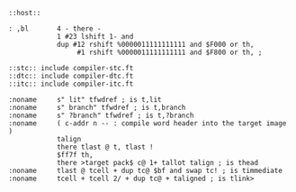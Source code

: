     ::host::

    : ,bl       4 - there -
                1 #23 lshift 1- and
                dup #12 rshift %0000011111111111 and $F000 or th,
                     #1 rshift %0000011111111111 and $F800 or th, ;

    ::stc:: include compiler-stc.ft
    ::dtc:: include compiler-dtc.ft
    ::itc:: include compiler-itc.ft

    :noname     s" lit" tfwdref ; is t,lit
    :noname     s" branch" tfwdref ; is t,branch
    :noname     s" ?branch" tfwdref ; is t,?branch
    :noname     ( c-addr n -- : compile word header into the target image )
                talign
                there tlast @ t, tlast !
                $ff7f th,
                there >target pack$ c@ 1+ tallot talign ; is thead
    :noname     tlast @ tcell + dup tc@ $bf and swap tc! ; is timmediate
    :noname     tcell + tcell 2/ + dup tc@ + taligned ; is tlink>
